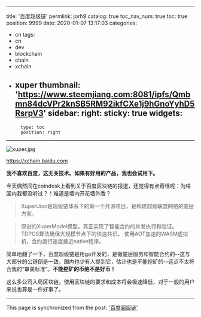 
---
title: '百度超级链'
permlink: jorh9
catalog: true
toc_nav_num: true
toc: true
position: 9999
date: 2020-01-07 13:17:03
categories:
- cn
tags:
- cn
- dev
- blockchain
- chain
- xchain
- xuper
thumbnail: 'https://www.steemjiang.com:8081/ipfs/Qmbmn84dcVPr2knSB5RM92ikfCXe1j9hGnoYyhD5RsrpV3'
sidebar:
    right:
        sticky: true
widgets:
    -
        type: toc
        position: right
---


![xuper.jpg](https://www.steemjiang.com:8081/ipfs/Qmbmn84dcVPr2knSB5RM92ikfCXe1j9hGnoYyhD5RsrpV3)

https://xchain.baidu.com

**我不喜欢百度，这无关技术。如果有好用的产品，我也会试用下。**

今天偶然间在coindesk上看到关于百度区块链的报道，还觉得有点奇怪呢：为啥国内我都没听过？！难道是墙内开花墙外香？

>XuperUion是超级链体系下的第一个开源项目，是构建超级联盟网络的底层方案。

>原创的XuperModel模型，真正实现了智能合约的并发执行和验证。
TDPOS算法确保大规模节点下的快速共识。
使用AOT加速的WASM虚拟机，合约运行速度接近native程序。

简单地翻了一下，百度超级链是用go开发的，是做底层服务和智能合约的--这与大部分的公链倒是一致。国内也少有人提到它，估计也是不能挖矿的--这点不太符合我的“审美标准”。**不能挖矿的币绝不是好币！**

这么多公司入局区块链，使用区块链的要求和成本将会极速降低，对于一般的用户来说也算是一件好事了。

- - -

This page is synchronized from the post: ['百度超级链'](https://steemit.com/@lemooljiang/jorh9)
